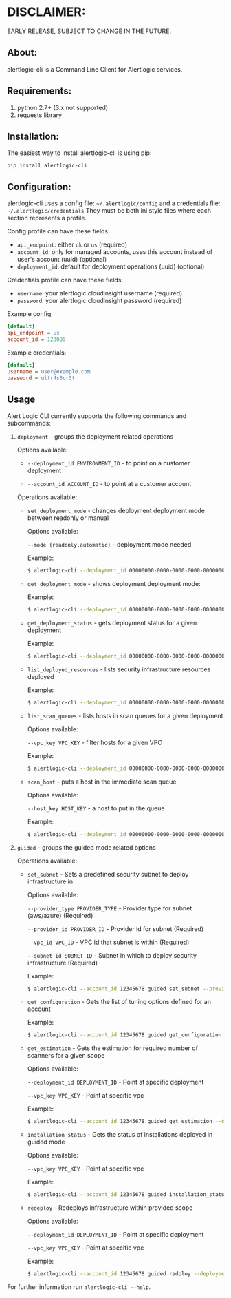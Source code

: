 # DISCLAIMER:
EARLY RELEASE, SUBJECT TO CHANGE IN THE FUTURE.

## About:

alertlogic-cli is a Command Line Client for Alertlogic services.

## Requirements:

1. python 2.7+ (3.x not supported)
1. requests library

## Installation:

The easiest way to install alertlogic-cli is using pip:

```pip install alertlogic-cli```

## Configuration:

alertlogic-cli uses a config file: `~/.alertlogic/config` and a credentials file: `~/.alertlogic/credentials`
They must be both ini style files where each section represents a profile.

Config profile can have these fields:

* `api_endpoint`: either `uk` or `us` (required)
* `account_id`: only for managed accounts, uses this account instead of user's account (uuid) (optional)
* `deployment_id`: default for deployment operations (uuid) (optional)

Credentials profile can have these fields:

* `username`: your alertlogic cloudinsight username (required)
* `password`: your alertlogic cloudinsight password (required)


Example config:

``` ini
[default]
api_endpoint = us
account_id = 123089
```

Example credentials:

``` ini
[default]
username = user@example.com
password = ultr4s3cr3t
```

## Usage

Alert Logic CLI currently supports the following commands and subcommands:

1. `deployment` - groups the deployment related operations

    Options available:

    * `--deployment_id ENVIRONMENT_ID` - to point on a customer deployment

    * `--account_id ACCOUNT_ID` - to point at a customer account

    Operations available:

    * `set_deployment_mode` - changes deployment deployment mode between readonly or manual

        Options available:

        `--mode {readonly,automatic}` - deployment mode needed

        Example:
        ``` bash
        $ alertlogic-cli --deployment_id 00000000-0000-0000-0000-000000000000 deployment set_deployment_mode --mode readonly
        ```

    * `get_deployment_mode` - shows deployment deployment mode:

        Example:
        ``` bash
        $ alertlogic-cli --deployment_id 00000000-0000-0000-0000-000000000000 deployment get_deployment_mode
        ```

    * `get_deployment_status` - gets deployment status for a given deployment

        Example:
        ``` bash
        $ alertlogic-cli --deployment_id 00000000-0000-0000-0000-000000000000 deployment get_deployment_status
        ```

    * `list_deployed_resources` - lists security infrastructure resources deployed

        Example:
        ``` bash
        $ alertlogic-cli --deployment_id 00000000-0000-0000-0000-000000000000 deployment list_deployed_resources
        ```

    * `list_scan_queues` - lists hosts in scan queues for a given deployment

        Options available:

        `--vpc_key VPC_KEY` - filter hosts for a given VPC

        Example:
        ``` bash
        $ alertlogic-cli --deployment_id 00000000-0000-0000-0000-000000000000 deployment list_scan_queues
        ```

    * `scan_host` - puts a host in the immediate scan queue

        Options available:

        `--host_key HOST_KEY` - a host to put in the queue

        Example:
        ``` bash
        $ alertlogic-cli --deployment_id 00000000-0000-0000-0000-000000000000 deployment scan_host --host_key /aws/us-east-1/host/i-00000000000000000
        ```

2. `guided` - groups the guided mode related options

    Operations available:

    * `set_subnet` - Sets a predefined security subnet to deploy infrastructure in

        Options available:

        `--provider_type PROVIDER_TYPE` - Provider type for subnet (aws/azure) (Required)

        `--provider_id PROVIDER_ID` - Provider id for subnet (Required)

        `--vpc_id VPC_ID` - VPC id that subnet is within (Required)

        `--subnet_id SUBNET_ID` - Subnet in which to deploy security infrastructure (Required)

        Example:
        ``` bash
        $ alertlogic-cli --account_id 12345678 guided set_subnet --provider_type aws --provider_id 123456789012 --vpc_id vpc-12345678 --subnet_id subnet-12345678
        ```

    * `get_configuration` - Gets the list of tuning options defined for an account

        Example:
        ``` bash
        $ alertlogic-cli --account_id 12345678 guided get_configuration
        ```

    * `get_estimation` - Gets the estimation for required number of scanners for a given scope

        Options available:

        `--deployment_id DEPLOYMENT_ID` - Point at specific deployment

        `--vpc_key VPC_KEY` - Point at specific vpc

        Example:
        ``` bash
        $ alertlogic-cli --account_id 12345678 guided get_estimation --deployment_id 00000000-0000-0000-0000-000000000000 --vpc_key vpc-12345678
        ```

    * `installation_status` - Gets the status of installations deployed in guided mode

        Options available:

        `--vpc_key VPC_KEY` - Point at specific vpc

        Example:
        ``` bash
        $ alertlogic-cli --account_id 12345678 guided installation_status --vpc_key vpc-12345678
        ```

    * `redeploy` - Redeploys infrastructure within provided scope

        Options available:

        `--deployment_id DEPLOYMENT_ID` - Point at specific deployment

        `--vpc_key VPC_KEY` - Point at specific vpc

        Example:
        ``` bash
        $ alertlogic-cli --account_id 12345678 guided redploy --deployment_id 00000000-0000-0000-0000-000000000000 --vpc_key vpc-12345678
        ```


For further information run `alertlogic-cli --help`.

